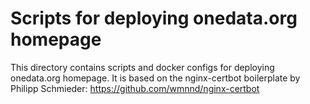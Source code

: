 # Scripts for deploying onedata.org homepage

This directory contains scripts and docker configs for deploying onedata.org 
homepage. It is based on the nginx-certbot boilerplate by Philipp Schmieder:
https://github.com/wmnnd/nginx-certbot